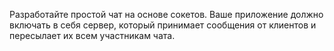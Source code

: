 Разработайте простой чат на основе сокетов. Ваше приложение должно включать в себя сервер, который принимает сообщения от клиентов и пересылает их всем участникам чата.